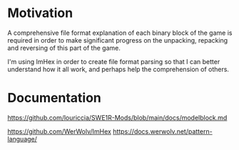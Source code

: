 # Motivation

A comprehensive file format explanation of each binary block of the game is required in order to make significant progress on the unpacking, repacking and reversing of this part of the game.

I'm using ImHex in order to create file format parsing so that I can better understand how it all work, and perhaps help the comprehension of others.

# Documentation
https://github.com/louriccia/SWE1R-Mods/blob/main/docs/modelblock.md

https://github.com/WerWolv/ImHex
https://docs.werwolv.net/pattern-language/
